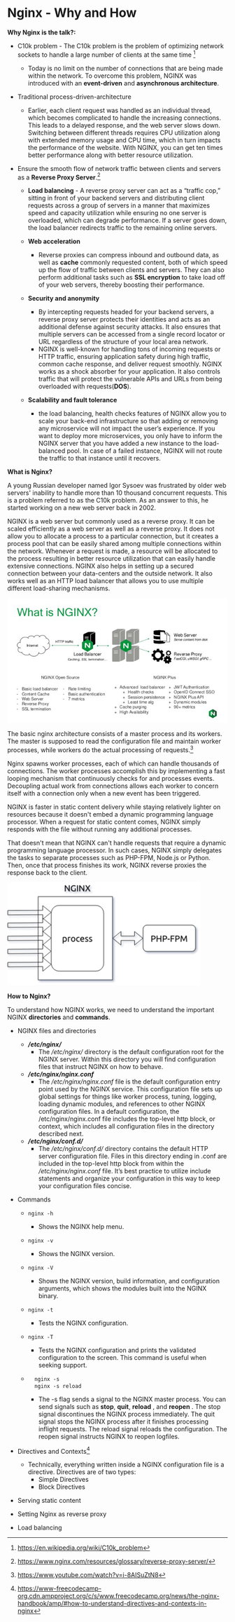 # Nginx - Why and How
**Why Nginx is the talk?:**

* C10k problem - The C10k problem is the problem of optimizing network sockets to handle a large number of clients at the same time [^1]
  * Today is no limit on the number of connections that are being made within the network. To overcome this problem, NGINX was introduced with an **event-driven** and **asynchronous architecture**.

* Traditional process-driven-architecture
  * Earlier, each client request was handled as an individual thread, which becomes complicated to handle the increasing connections. This leads to a delayed response, and the web server slows down. Switching between different threads requires CPU utilization along with extended memory usage and CPU time, which in turn impacts the performance of the website. With NGINX, you can get ten times better performance along with better resource utilization.
 
* Ensure the smooth flow of network traffic between clients and servers as a **Reverse Proxy Server**.[^2]
  * **Load balancing** - A reverse proxy server can act as a “traffic cop,” sitting in front of your backend servers and distributing client requests across a group of servers in a manner that maximizes speed and capacity utilization while ensuring no one server is overloaded, which can degrade performance. If a server goes down, the load balancer redirects traffic to the remaining online servers.
  * **Web acceleration**
    * Reverse proxies can compress inbound and outbound data, as well as **cache** commonly requested content, both of which speed up the flow of traffic between clients and servers. They can also perform additional tasks such as **SSL encryption** to take load off of your web servers, thereby boosting their performance.
    
  * **Security and anonymity**
    * By intercepting requests headed for your backend servers, a reverse proxy server protects their identities and acts as an additional defense against security attacks. It also ensures that multiple servers can be accessed from a single record locator or URL regardless of the structure of your local area network. 
    *  NGINX is well-known for handling tons of incoming requests or HTTP traffic, ensuring application safety during high traffic, common cache response, and deliver request smoothly. NGINX works as a shock absorber for your application. It also controls traffic that will protect the vulnerable APIs and URLs from being overloaded with requests(**DOS**).
  * **Scalability and fault tolerance** 
    * the load balancing, health checks features of NGINX allow you to scale your back-end infrastructure so that adding or removing any microservice will not impact the user’s experience. If you want to deploy more microservices, you only have to inform the NGINX server that you have added a new instance to the load-balanced pool. In case of a failed instance, NGINX will not route the traffic to that instance until it recovers.

**What is Nginx?** 

A young Russian developer named Igor Sysoev was frustrated by older web servers' inability to handle more than 10 thousand concurrent requests. This is a problem referred to as the C10k problem. As an answer to this, he started working on a new web server back in 2002.


NGINX is a web server but commonly used as a reverse proxy. It can be scaled efficiently as a web server as well as a reverse proxy. It does not allow you to allocate a process to a particular connection, but it creates a process pool that can be easily shared among multiple connections within the network. Whenever a request is made, a resource will be allocated to the process resulting in better resource utilization that can easily handle extensive connections.
NGINX also helps in setting up a secured connection between your data-centers and the outside network. It also works well as an HTTP load balancer that allows you to use multiple different load-sharing mechanisms. 

![alt text](./res/images/0_m_Rey9rU_HIi674J.jpg)

The basic nginx architecture consists of a master process and its workers. The master is supposed to read the configuration file and maintain worker processes, while workers do the actual processing of requests.[^3]

Nginx spawns worker processes, each of which can handle thousands of connections. The worker processes accomplish this by implementing a fast looping mechanism that continuously checks for and processes events. Decoupling actual work from connections allows each worker to concern itself with a connection only when a new event has been triggered.

NGINX is faster in static content delivery while staying relatively lighter on resources because it doesn't embed a dynamic programming language processor. When a request for static content comes, NGINX simply responds with the file without running any additional processes.

That doesn't mean that NGINX can't handle requests that require a dynamic programming language processor. In such cases, NGINX simply delegates the tasks to separate processes such as PHP-FPM, Node.js or Python. Then, once that process finishes its work, NGINX reverse proxies the response back to the client.

![alt text](./res/images/_nT7rcdjG.png)

**How to Nginx?** 

To understand how NGINX works, we need to understand the important NGINX **directories** and **commands**.

* NGINX files and directories
  * **_/etc/nginx/_**
    * The _/etc/nginx/_ directory is the default configuration root for the NGINX server. Within this directory you will find configuration files that instruct NGINX on how to behave.
  * **_/etc/nginx/nginx.conf_**
    * The _/etc/nginx/nginx.conf_ file is the default configuration entry point used by the NGINX service. This configuration file sets up global settings for things like worker process, tuning, logging, loading dynamic modules, and references to other NGINX configuration files. In a default configuration, the /etc/nginx/nginx.conf file includes the top-level http block, or context, which includes all configuration files in the directory described next.
  * **_/etc/nginx/conf.d/_**
    * The _/etc/nginx/conf.d/_ directory contains the default HTTP server configuration file. Files in this directory ending in .conf are included in the top-level http block from within the _/etc/nginx/nginx.conf_ file. It’s best practice to utilize include statements and organize your configuration in this way to keep your configuration files concise.

* Commands
  * `nginx -h`
    * Shows the NGINX help menu.

  * `nginx -v`
    * Shows the NGINX version.

  * `nginx -V`
    * Shows the NGINX version, build information, and configuration arguments, which shows the modules built into the NGINX binary.

  * `nginx -t`
    * Tests the NGINX configuration.

  * `nginx -T`
    * Tests the NGINX configuration and prints the validated configuration to the screen. This command is useful when seeking support.

  * ```
      nginx -s
      nginx -s reload
    ```
    * The -s flag sends a signal to the NGINX master process. You can send signals such as **stop**, **quit**, **reload** , and **reopen** . The stop signal discontinues the NGINX process immediately. The quit signal stops the NGINX process after it finishes processing inflight requests. The reload signal reloads the configuration. The reopen signal instructs NGINX to reopen logfiles.

* Directives and Contexts[^4]

  * Technically, everything written inside a NGINX configuration file is a directive. Directives are of two types:
    * Simple Directives
    * Block Directives
  


* Serving static content

* Setting Nginx as reverse proxy

* Load balancing

[^1]: https://en.wikipedia.org/wiki/C10k_problem
[^2]: https://www.nginx.com/resources/glossary/reverse-proxy-server/
[^3]: https://www.youtube.com/watch?v=i-8AISuZtN8
[^4]: https://www-freecodecamp-org.cdn.ampproject.org/c/s/www.freecodecamp.org/news/the-nginx-handbook/amp/#how-to-understand-directives-and-contexts-in-nginx